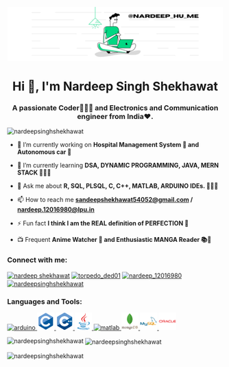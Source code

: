 ![logo](https://github.com/NARDEEPsinghSHEKHAWAT/NARDEEPsinghSHEKHAWAT/blob/main/Banner.png)
<h1 align="center">Hi 👋, I'm Nardeep Singh Shekhawat</h1>
<h3 align="center">A passionate Coder👨🏻‍💻 and Electronics and Communication engineer from India❤.</h3>
<p align="left"> <img src="https://komarev.com/ghpvc/?username=nardeepsinghshekhawat&label=Profile%20views&color=0e75b6&style=flat" alt="nardeepsinghshekhawat" /> </p>

- 🔭 I’m currently working on **Hospital Management System 🏥 and Autonomous car 🚗**

- 🌱 I’m currently learning **DSA, DYNAMIC PROGRAMMING, JAVA, MERN STACK 👨🏻‍💻**

- 💬 Ask me about **R, SQL, PLSQL, C, C++, MATLAB, ARDUINO IDEs. 🙋🏻‍♂️**

- 📫 How to reach me **sandeepshekhawat54052@gmail.com / nardeep.12016980@lpu.in**

- ⚡ Fun fact **I think I am the REAL definition of PERFECTION 🎯**

- 📺 Frequent **Anime Watcher 👀 and Enthusiastic MANGA Reader 📚💭**


<h3 align="left">Connect with me:</h3>
<p align="left">
<a href="https://linkedin.com/in/nardeep shekhawat" target="blank"><img align="center" src="https://raw.githubusercontent.com/rahuldkjain/github-profile-readme-generator/master/src/images/icons/Social/linked-in-alt.svg" alt="nardeep shekhawat" height="30" width="40" /></a>
<a href="https://www.codechef.com/users/torpedo_ded01" target="blank"><img align="center" src="https://cdn.jsdelivr.net/npm/simple-icons@3.1.0/icons/codechef.svg" alt="torpedo_ded01" height="30" width="40" /></a>
<a href="https://www.hackerrank.com/nardeep_12016980" target="blank"><img align="center" src="https://raw.githubusercontent.com/rahuldkjain/github-profile-readme-generator/master/src/images/icons/Social/hackerrank.svg" alt="nardeep_12016980" height="30" width="40" /></a>
<a href="https://www.leetcode.com/nardeepsinghshekhawat" target="blank"><img align="center" src="https://raw.githubusercontent.com/rahuldkjain/github-profile-readme-generator/master/src/images/icons/Social/leet-code.svg" alt="nardeepsinghshekhawat" height="30" width="40" /></a>
</p>

<h3 align="left">Languages and Tools:</h3>
<p align="left"> <a href="https://www.arduino.cc/" target="_blank" rel="noreferrer"> <img src="https://cdn.worldvectorlogo.com/logos/arduino-1.svg" alt="arduino" width="40" height="40"/> </a> <a href="https://www.cprogramming.com/" target="_blank" rel="noreferrer"> <img src="https://raw.githubusercontent.com/devicons/devicon/master/icons/c/c-original.svg" alt="c" width="40" height="40"/> </a> <a href="https://www.w3schools.com/cpp/" target="_blank" rel="noreferrer"> <img src="https://raw.githubusercontent.com/devicons/devicon/master/icons/cplusplus/cplusplus-original.svg" alt="cplusplus" width="40" height="40"/> </a> <a href="https://www.java.com" target="_blank" rel="noreferrer"> <img src="https://raw.githubusercontent.com/devicons/devicon/master/icons/java/java-original.svg" alt="java" width="40" height="40"/> </a> <a href="https://www.mathworks.com/" target="_blank" rel="noreferrer"> <img src="https://upload.wikimedia.org/wikipedia/commons/2/21/Matlab_Logo.png" alt="matlab" width="40" height="40"/> </a> <a href="https://www.mongodb.com/" target="_blank" rel="noreferrer"> <img src="https://raw.githubusercontent.com/devicons/devicon/master/icons/mongodb/mongodb-original-wordmark.svg" alt="mongodb" width="40" height="40"/> </a> <a href="https://www.mysql.com/" target="_blank" rel="noreferrer"> <img src="https://raw.githubusercontent.com/devicons/devicon/master/icons/mysql/mysql-original-wordmark.svg" alt="mysql" width="40" height="40"/> </a> <a href="https://www.oracle.com/" target="_blank" rel="noreferrer"> <img src="https://raw.githubusercontent.com/devicons/devicon/master/icons/oracle/oracle-original.svg" alt="oracle" width="40" height="40"/> </a> </p>

<p><img align="left" src="https://github-readme-stats.vercel.app/api/top-langs?username=nardeepsinghshekhawat&show_icons=true&locale=en&layout=compact" alt="nardeepsinghshekhawat" /></p>

<p>&nbsp;<img align="center" src="https://github-readme-stats.vercel.app/api?username=nardeepsinghshekhawat&show_icons=true&locale=en" alt="nardeepsinghshekhawat" /></p>

<p><img align="center" src="https://github-readme-streak-stats.herokuapp.com/?user=nardeepsinghshekhawat&" alt="nardeepsinghshekhawat" /></p>
